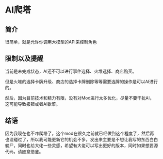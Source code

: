 # AI爬塔

## 简介

很简单，就是允许你调用大模型的API来控制角色

## 限制以及提醒

当前是未完成状态，AI还不可以进行事件选择、火堆选择、商店购买。

但是火堆的选择卡牌升级、商店的选择卡牌删除等等需要选牌的操作是可以AI进行的。

然后，因为目前技术和精力有限，没有对Mod进行太多优化，尽量不要干扰AI，这可能导致报错或者AI歇菜。

## 结语

因为我现在也不咋爬塔了，这个mod在很久之前就已经做到这个程度了，然后再也没碰过了，所以我可能更新它的机会不多，发出来主要是不想让我写的东西白白躺尸，同时也给大佬一些灵感，希望有大佬可以写出更好的版本，同时如果想要源代码，请随意借鉴。